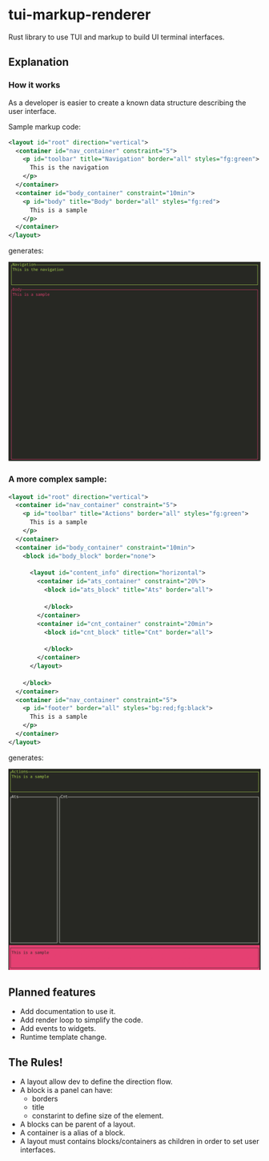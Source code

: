 # tui-markup-renderer
Rust library to use TUI and markup to build UI terminal interfaces.

## Explanation
### How it works

As a developer is easier to create a known data structure describing the user interface.

Sample markup code:

```xml
<layout id="root" direction="vertical">
  <container id="nav_container" constraint="5">
    <p id="toolbar" title="Navigation" border="all" styles="fg:green">
      This is the navigation
    </p>
  </container>
  <container id="body_container" constraint="10min">
    <p id="body" title="Body" border="all" styles="fg:red">
      This is a sample
    </p>
  </container>
</layout>
```

generates:

![Simple Layout](./samples/tui-markup-sample/simple_layout.png)

### A more complex sample:

```xml
<layout id="root" direction="vertical">
  <container id="nav_container" constraint="5">
    <p id="toolbar" title="Actions" border="all" styles="fg:green">
      This is a sample
    </p>
  </container>
  <container id="body_container" constraint="10min">
    <block id="body_block" border="none">
      
      <layout id="content_info" direction="horizontal">
        <container id="ats_container" constraint="20%">
          <block id="ats_block" title="Ats" border="all">
      
          </block>
        </container>
        <container id="cnt_container" constraint="20min">
          <block id="cnt_block" title="Cnt" border="all">
            
          </block>
        </container>
      </layout>

    </block>
  </container>
  <container id="nav_container" constraint="5">
    <p id="footer" border="all" styles="bg:red;fg:black">
      This is a sample
    </p>
  </container>
</layout>
```

generates:

![Sample Layout](./samples/tui-markup-sample/layout.png)

## Planned features

* Add documentation to use it.
* Add render loop to simplify the code.
* Add events to widgets.
* Runtime template change.

## The Rules!

* A layout allow dev to define the direction flow.
* A block is a panel can have:
  - borders
  - title
  - constarint to define size of the element.
* A blocks can be parent of a layout.
* A container is a alias of a block.
* A layout must contains blocks/containers as children in order to set user interfaces.

